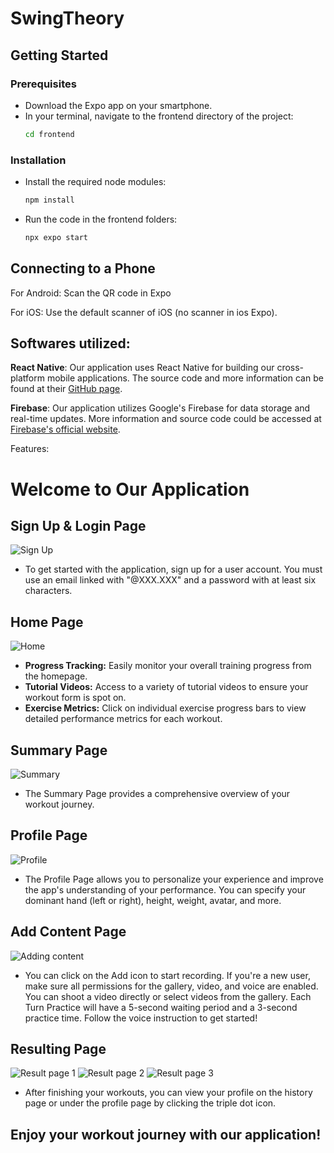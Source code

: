 # SwingTheory

## Getting Started

### Prerequisites

- Download the Expo app on your smartphone.
- In your terminal, navigate to the frontend directory of the project:
  ```bash
  cd frontend
  ```

### Installation

- Install the required node modules:
  ```bash
  npm install
  ```
- Run the code in the frontend folders:
  ```bash
  npx expo start
  ```

## Connecting to a Phone

For Android: Scan the QR code in Expo

For iOS: Use the default scanner of iOS (no scanner in ios Expo).

## Softwares utilized:

**React Native**: Our application uses React Native for building our cross-platform mobile applications. The source code and more information can be found at their [GitHub page](https://github.com/facebook/react-native).

**Firebase**: Our application utilizes Google's Firebase for data storage and real-time updates. More information and source code could be accessed at [Firebase's official website](https://firebase.google.com/).

Features:

# Welcome to Our Application

## Sign Up & Login Page

![Sign Up](https://i.postimg.cc/wMPcpXvc/IMG-4504.png)

- To get started with the application, sign up for a user account. You must use an email linked with "@XXX.XXX" and a password with at least six characters.

## Home Page

![Home](https://i.postimg.cc/3J4FZcSL/IMG-4505.png)

- **Progress Tracking:** Easily monitor your overall training progress from the homepage.
- **Tutorial Videos:** Access to a variety of tutorial videos to ensure your workout form is spot on.
- **Exercise Metrics:** Click on individual exercise progress bars to view detailed performance metrics for each workout.

## Summary Page

![Summary](https://i.postimg.cc/XY5xnz9Z/IMG-4528.jpg)

- The Summary Page provides a comprehensive overview of your workout journey.

## Profile Page

![Profile](https://i.postimg.cc/dtp4PYZP/IMG-4530.png)

- The Profile Page allows you to personalize your experience and improve the app's understanding of your performance. You can specify your dominant hand (left or right), height, weight, avatar, and more.

## Add Content Page

![Adding content](https://i.postimg.cc/bYFRkhTD/IMG-4518.png)

- You can click on the Add icon to start recording. If you're a new user, make sure all permissions for the gallery, video, and voice are enabled. You can shoot a video directly or select videos from the gallery. Each Turn Practice will have a 5-second waiting period and a 3-second practice time. Follow the voice instruction to get started!

## Resulting Page

![Result page 1](https://i.postimg.cc/nrMYgRHh/IMG-4532.png)
![Result page 2](https://i.postimg.cc/pTsJ0bMS/IMG-4531.png)
![Result page 3](https://i.postimg.cc/vmdhTtv0/IMG-4529.jpg)

- After finishing your workouts, you can view your profile on the history page or under the profile page by clicking the triple dot icon.

## Enjoy your workout journey with our application!

